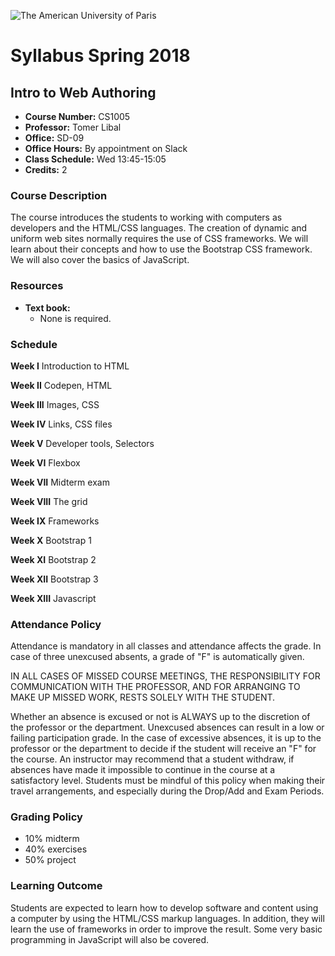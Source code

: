 ![The American University of Paris](https://upload.wikimedia.org/wikipedia/en/4/4c/American_University_of_Paris.png)
# Syllabus Spring 2018
## Intro to Web Authoring

* **Course Number:** CS1005
* **Professor:** Tomer Libal
* **Office:** SD-09
* **Office Hours:** By appointment on Slack
* **Class Schedule:** Wed 13:45-15:05
* **Credits:** 2

### Course Description
The course introduces the students to working with computers as developers and the HTML/CSS languages. The creation of dynamic and uniform web sites normally requires the use of CSS frameworks. We will learn about their concepts and how to use the Bootstrap CSS framework.
We will also cover the basics of JavaScript.


### Resources

* **Text book:**
  * None is required.

### Schedule

**Week I** Introduction to HTML

**Week II** Codepen, HTML

**Week III** Images, CSS

**Week IV** Links, CSS files

**Week V** Developer tools, Selectors

**Week VI** Flexbox

**Week VII** Midterm exam

**Week VIII** The grid

**Week IX** Frameworks

**Week X** Bootstrap 1

**Week XI** Bootstrap 2

**Week XII** Bootstrap 3

**Week XIII** Javascript

### Attendance Policy
Attendance is mandatory in all classes and attendance affects the grade. In case of three unexcused absents, a grade of "F" is automatically given.


IN ALL CASES OF MISSED COURSE MEETINGS, THE RESPONSIBILITY FOR
COMMUNICATION WITH THE PROFESSOR, AND FOR ARRANGING TO MAKE UP MISSED
WORK, RESTS SOLELY WITH THE STUDENT.

Whether an absence is excused or not is ALWAYS up to the discretion of
the professor or the department. Unexcused absences can result in a low
or failing participation grade. In the case of excessive absences, it is
up to the professor or the department to decide if the student will
receive an "F" for the course. An instructor may recommend that a
student withdraw, if absences have made it impossible to continue in the
course at a satisfactory level.
Students must be mindful of this policy when making their travel
arrangements, and especially during the Drop/Add and Exam Periods.

### Grading Policy
* 10% midterm
* 40% exercises
* 50% project

### Learning Outcome
Students are expected to learn how to develop software and content using a computer by using the HTML/CSS markup languages. In addition, they will learn the use of frameworks in order to improve the result. Some very basic programming in JavaScript will also be covered.
